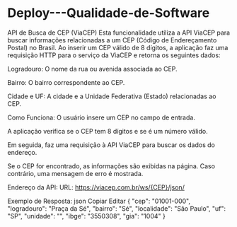 # Deploy---Qualidade-de-Software

API de Busca de CEP (ViaCEP)
Esta funcionalidade utiliza a API ViaCEP para buscar informações relacionadas a um CEP (Código de Endereçamento Postal) no Brasil. Ao inserir um CEP válido de 8 dígitos, a aplicação faz uma requisição HTTP para o serviço da ViaCEP e retorna os seguintes dados:

Logradouro: O nome da rua ou avenida associada ao CEP.

Bairro: O bairro correspondente ao CEP.

Cidade e UF: A cidade e a Unidade Federativa (Estado) relacionadas ao CEP.

Como Funciona:
O usuário insere um CEP no campo de entrada.

A aplicação verifica se o CEP tem 8 dígitos e se é um número válido.

Em seguida, faz uma requisição à API ViaCEP para buscar os dados do endereço.

Se o CEP for encontrado, as informações são exibidas na página. Caso contrário, uma mensagem de erro é mostrada.

Endereço da API:
URL: https://viacep.com.br/ws/{CEP}/json/

Exemplo de Resposta:
json
Copiar
Editar
{
  "cep": "01001-000",
  "logradouro": "Praça da Sé",
  "bairro": "Sé",
  "localidade": "São Paulo",
  "uf": "SP",
  "unidade": "",
  "ibge": "3550308",
  "gia": "1004"
}

